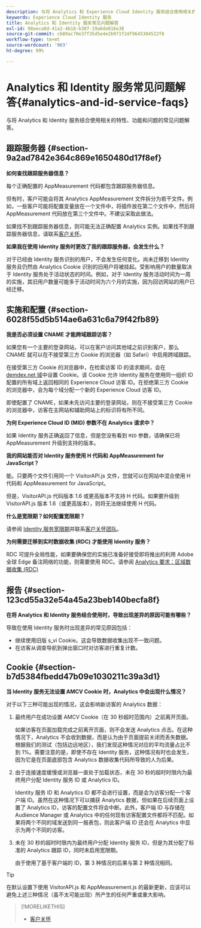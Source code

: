 ```yaml
---
description: 与将 Analytics 和 Experience Cloud Identity 服务结合使用相关的特性、功能和问题的常见问题解答。
keywords: Experience Cloud Identity 服务
title: Analytics 和 Identity 服务常见问题解答
exl-id: 98aeca0d-41a2-4b18-b307-19a6de816e38
source-git-commit: cb89ac70e37f35d5e4e2b971f2df9645304522f8
workflow-type: tm+mt
source-wordcount: '963'
ht-degree: 99%

---
```


# Analytics 和 Identity 服务常见问题解答{#analytics-and-id-service-faqs}

与将 Analytics 和 Identity 服务结合使用相关的特性、功能和问题的常见问题解答。

## 跟踪服务器 {#section-9a2ad7842e364c869e1650480d17f8ef}

**如何查找跟踪服务器信息？**

每个正确配置的 AppMeasurement 代码都包含跟踪服务器信息。

但有时，客户可能会将其 Analytics AppMeasurement 文件拆分为若干文件。例如，一些客户可能将配置变量放在一个文件中，将插件放在第二个文件中，然后将 AppMeasurement 代码放在第三个文件中。不建议采取此做法。

如果找不到跟踪服务器信息，则可能无法正确配置 Analytics 实例。如果找不到跟踪服务器信息，请联系[客户关怀](https://helpx.adobe.com/cn/marketing-cloud/contact-support.html)。

**如果我在使用 Identity 服务时更改了我的跟踪服务器，会发生什么？**

对于已经由 Identity 服务识别的用户，不会发生任何变化。尚未迁移到 Identity 服务且仍然由 Analytics Cookie 识别的旧用户将被挂起。受影响用户的数量取决于 Identity 服务处于活动状态的时间。例如，对于 Identity 服务活动时间为一周的实施，其旧用户数量可能多于活动时间为六个月的实施，因为回访网站的用户已经迁移。

## 实施和配置 {#section-6028f55d5b514ae6a631c6a79f42fb89}

**我是否必须设置 CNAME 才能跨域跟踪访客？**

如果您有一个主要的登录网站，可以在客户访问其他域之前识别客户，那么 CNAME 就可以在不接受第三方 Cookie 的浏览器（如 Safari）中启用跨域跟踪。

在接受第三方 Cookie 的浏览器中，在检索访客 ID 的请求期间，会在 [demdex.net 域](https://experienceleague.adobe.com/docs/audience-manager/user-guide/reference/demdex-calls.html?lang=zh-Hans)中设置 Cookie。该 Cookie 允许 Identity 服务在使用同一组织 ID 配置的所有域上返回相同的 Experience Cloud 访客 ID。在拒绝第三方 Cookie 的浏览器中，会为每个域分配一个新的 Experience Cloud 访客 ID。

即使配置了 CNAME，如果未先访问主要的登录网站，则在不接受第三方 Cookie 的浏览器中，访客在主网站和辅助网站上的标识将有所不同。

**为何 Experience Cloud ID (MID) 参数不在 Analytics 请求中？**

如果 Identity 服务正确返回了信息，但是您没有看到 `MID` 参数，请确保已将 AppMeasurement 升级到支持的版本。

**我的网站能否对 Identity 服务使用 H 代码和 AppMeasurement for JavaScript？**

能。只要两个文件引用同一个 VisitorAPI.js 文件，您就可以在网站中混合使用 H 代码和 AppMeasurement for JavaScript。

但是，VisitorAPI.js 代码版本 1.6 或更高版本不支持 H 代码。如果要升级到 VisitorAPI.js 版本 1.6（或更高版本），则将无法继续使用 H 代码。

**什么是宽限期？如何配置宽限期？**

请参阅 [Identity 服务宽限期](../reference/analytics-reference/grace-period.md)并联系[客户关怀团队](https://helpx.adobe.com/cn/marketing-cloud/contact-support.html)。

**为何需要迁移到实时数据收集 (RDC) 才能使用 Identity 服务？**

RDC 可提升全局性能，如果要确保您的实施已准备好接受即将推出的利用 Adobe 全球 Edge 备注网络的功能，则需要使用 RDC。请参阅 [Analytics 要求：区域数据收集 (RDC)](../reference/requirements.md#section-7d04bb013bc84a25bae3b148bc0ca25f)

## 报告 {#section-123cd55a32e54a45a23beb140becfa8f}

**在将 Analytics 和 Identity 服务结合使用时，导致出现差异的原因可能有哪些？**

导致在使用 Identity 服务时出现差异的常见原因包括：

* 继续使用旧版 s_vi Cookie。这会导致数据收集出现不一致问题。
* 在访客从调查导航到弹出窗口时对访客进行重复计数。

## Cookie {#section-b7d5384fbedd47b09e1030211c39a3d1}

**当 Identity 服务无法设置 AMCV Cookie 时，Analytics 中会出现什么情况？**

对于以下三种可能出现的情况，这会影响新访客的 Analytics 数据：

1. 最终用户在成功设置 AMCV Cookie（在 30 秒超时范围内）之前离开页面。

   如果访客在页面加载完成之前离开页面，则不会发送 Analytics 点击。在这种情况下，Analytics 不会收到数据，而是认为由于页面提前关闭而丢失数据。根据我们的测试（包括边远地区），我们发现这种情况对应的平均流量占比不到 1%。需要注意的是，即使不存在 Identity 服务，这种情况有时也会发生，因为它是在页面底部包含 Analytics 数据收集代码所导致的人为后果。

1. 由于连接速度缓慢或浏览器一直处于加载状态，未在 30 秒的超时时限内为最终用户分配 Identity 服务 ID 或 Analytics ID。

   Identity 服务 ID 和 Analytics ID 都不会进行设置，而是会为访客分配一个客户端 ID。虽然在这种情况下可以捕获 Analytics 数据，但如果在后续页面上设置了 Analytics ID，访客的配置文件将会中断。此外，客户端 ID 与存储在 Audience Manager 或 Analytics 中的任何现有访客配置文件都将不匹配。如果将两个不同的域发送到同一报表包，则此客户端 ID 还会在 Analytics 中显示为两个不同的访客。

1. 未在 30 秒的超时时限内为最终用户分配 Identity 服务 ID，但是为其分配了标准的 Analytics 跟踪 ID，同时未启用宽限期。

   由于使用了基于客户端的 ID，第 3 种情况的后果与第 2 种情况相同。

>[!TIP]
>
>在默认设置下使用 VisitorAPI.js 和 AppMeasurement.js 的最新更新，应该可以避免上述三种情况（虽不太可能出现）所产生的任何严重或重大影响。

>[!MORELIKETHIS]
>
>* [客户关怀](https://helpx.adobe.com/cn/marketing-cloud/contact-support.html)
